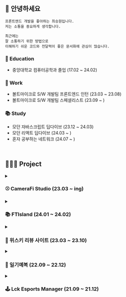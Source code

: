 ## 🫠 안녕하세요
```
프론트엔드 개발을 좋아하는 최승원입니다.
저는 소통을 중요하게 생각합니다.

최근에는
잘 소통하기 위한 방법으로
이해하기 쉬운 코드와 전달력이 좋은 문서화에 관심이 많습니다.
```


### 🌱 Education

- 중앙대학교 컴퓨터공학과 졸업 (17.02 ~ 24.02)


### 💼 Work

- 볼트마이크로 S/W 개발팀 프론트엔드 인턴 (23.03 ~ 23.08)
- 볼트마이크로 S/W 개발팀 스페셜리스트 (23.09 ~ )


### 📚 Study

- 모던 자바스크립트 딥다이브 (23.12 ~ 24.03)
- 모던 리액트 딥다이브 (24.03 ~ )
- 혼자 공부하는 네트워크 (24.07 ~ )

<br/>

## 👨🏻‍💻 Project

<details><summary><h3>⚾️ CameraFi Studio (23.03 ~ ing)</h3></summary>

아마추어 스포츠 중계 및 공유 플랫폼

> 경기를 중계하고 공유함에 있어 스코어보드와 경기기록, 하이라이트 등의 기능을 지원한다. <br/> 커스텀하여 본인만의 방송을 꾸밀 수 있다. <br/> 이벤트 기능을 활용하면 대회 소식을 보다 자세히 알릴 수 있다.
>
> _#nextjs_ _#mui_ _#gcp_ _#jira_

</details>

<details><summary><h3>📚 FTIsland (24.01 ~ 24.02)</h3></summary>

다문화 가정을 위한 이중 언어 그림책 사이트

> 유일한 단점이 저작권으로 인한 컨텐츠 부족인, 무한한 가능성을 가진 그림책<br/>TTS를 지원하여 언어학습까지 가능하다.<br/>현재 한국어, 영어, 일본어, 중국어를 지원한다.
>
> _#next-translate_ _#tts_ _#nextjs_ 

</details>

<details><summary><h3>🥂 위스키 리뷰 사이트 (23.03 ~ 23.10)</h3></summary>

D사이트의 와인/위스키 리뷰를 쉽게 검색할 수 있고 나만의 리뷰 카드를 만들 수 있는 사이트

> Nose, Palate, Finish로 나누어 위스키와의 시간을 기록한다. <br/> 많이 미숙한데 매일 몇십명이 꾸준히 찾는 서비스 <br/> 위스키를 선물하고 싶을때 무엇이 좋을지 여기에 검색해보자
>
> _#pwa_ _#react_ _#zustand_ _#mui_

</details>

<details><summary><h3>👕 일기예복 (22.09 ~ 22.12)</h3></summary>

바쁜 현대인을 위한 날씨별 옷 추천 앱

> 사람은 같은 실수를 반복한다.<br/> 그래서 과거 자신의 선택을 볼 수 있게 하였다. <br/> 비슷한 날씨의 본인의 선택을 보면서 더 나은 선택을 할 수 있도록 돕는다.
>
> _#dart_ _#flutter_ _#firebase_

</details>

<details><summary><h3>🕹️ Lck Esports Manager (21.09 ~ 21.12)</h3></summary>

롤 기반 턴제 웹 게임

> 게임을 통해 얻은 재화로 선수단을 꾸려서 나만의 팀을 만들 수 있다. <br/> 화려한 시각적 요소와 애니메이션, 배경 음악까지 몰입적인 요소가 가득하다. <br/> 중간에 지루하다 싶으면 현재까지 나의 선택을 기반하여 ai가 빠른 승패를 내준다. <br/> 잘못된 선택을 했었다면 좀 지루하더라도 끝까지 게임을 해보자.
>
> _#css_ _#react_

</details>

<!--
- **CameraFi Studio** (23.03 ~ ing) - 아마추어 스포츠 중계 및 공유 플랫폼
- **FTIsland** (24.01 ~ 24.02) - 다문화 가정을 위한 이중 언어 그림책 사이트
- **위스키 리뷰 사이트** (23.03 ~ 23.10) - D사이트의 와인/위스키 리뷰를 쉽게 검색할 수 있고 나만의 리뷰 카드를 만들 수 있는 사이트
- **일기예복** (22.09 ~ 22.12) - 바쁜 현대인을 위한 날씨별 옷 추천 앱
- **Lck Esports Manager** (21.09 ~ 21.12) - 롤 기반 턴제 웹 게임
-->

